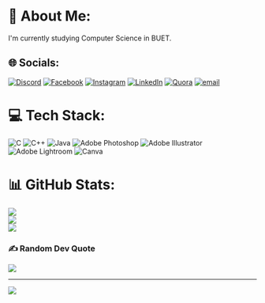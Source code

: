# 💫 About Me:
I'm currently studying Computer Science in BUET.


## 🌐 Socials:
[![Discord](https://img.shields.io/badge/Discord-%237289DA.svg?logo=discord&logoColor=white)](https://discord.gg/fahimsucksatmath) [![Facebook](https://img.shields.io/badge/Facebook-%231877F2.svg?logo=Facebook&logoColor=white)](https://facebook.com/fahim.math) [![Instagram](https://img.shields.io/badge/Instagram-%23E4405F.svg?logo=Instagram&logoColor=white)](https://instagram.com/fahimsucksatmath) [![LinkedIn](https://img.shields.io/badge/LinkedIn-%230077B5.svg?logo=linkedin&logoColor=white)](https://www.linkedin.com/in/fahim-muhtamim-3aab9a205/) [![Quora](https://img.shields.io/badge/Quora-%23B92B27.svg?logo=Quora&logoColor=white)](https://quora.com/profile/Fahim-Muhtamim) [![email](https://img.shields.io/badge/Email-D14836?logo=gmail&logoColor=white)](mailto:fahimmuhtamim@gmail.com) 

# 💻 Tech Stack:
![C](https://img.shields.io/badge/c-%2300599C.svg?style=for-the-badge&logo=c&logoColor=white) ![C++](https://img.shields.io/badge/c++-%2300599C.svg?style=for-the-badge&logo=c%2B%2B&logoColor=white) ![Java](https://img.shields.io/badge/java-%23ED8B00.svg?style=for-the-badge&logo=openjdk&logoColor=white) ![Adobe Photoshop](https://img.shields.io/badge/adobe%20photoshop-%2331A8FF.svg?style=for-the-badge&logo=adobe%20photoshop&logoColor=white) ![Adobe Illustrator](https://img.shields.io/badge/adobe%20illustrator-%23FF9A00.svg?style=for-the-badge&logo=adobe%20illustrator&logoColor=white) ![Adobe Lightroom](https://img.shields.io/badge/Adobe%20Lightroom-31A8FF.svg?style=for-the-badge&logo=Adobe%20Lightroom&logoColor=white) ![Canva](https://img.shields.io/badge/Canva-%2300C4CC.svg?style=for-the-badge&logo=Canva&logoColor=white)
# 📊 GitHub Stats:
![](https://github-readme-stats.vercel.app/api?username=fahimmuhtamim&theme=dark&hide_border=false&include_all_commits=false&count_private=false)<br/>
![](https://nirzak-streak-stats.vercel.app/?user=fahimmuhtamim&theme=dark&hide_border=false)<br/>
![](https://github-readme-stats.vercel.app/api/top-langs/?username=fahimmuhtamim&theme=dark&hide_border=false&include_all_commits=false&count_private=false&layout=compact)

### ✍️ Random Dev Quote
![](https://quotes-github-readme.vercel.app/api?type=horizontal&theme=radical)

---
[![](https://visitcount.itsvg.in/api?id=fahimmuhtamim&icon=0&color=0)](https://visitcount.itsvg.in)

<!-- Proudly created with GPRM ( https://gprm.itsvg.in ) -->
